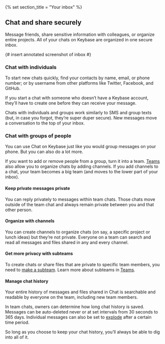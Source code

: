 {% set section_title = "Your inbox" %}
## Chat and share securely
Message friends, share sensitive information with colleagues, or organize entire projects. All of your chats on Keybase are organized in one secure inbox. 

{# insert annotated screenshot of inbox #}

### Chat with individuals
To start new chats quickly, find your contacts by name, email, or phone number; or by username from other platforms like Twitter, Facebook, and GitHub.

If you start a chat with someone who doesn’t have a Keybase account, they’ll have to create one before they can receive your message. 

Chats with individuals and groups work similarly to SMS and group texts (but, in case you forgot, they’re super duper secure). New messages move a conversation to the top of your inbox.   

### Chat with groups of people
You can use Chat on Keybase just like you would group messages on your phone. But you can also do a lot more.

If you want to add or remove people from a group, turn it into a team. [Teams](/teams) also allow you to organize chats by adding channels. If you add channels to a chat, your team becomes a big team (and moves to the lower part of your inbox).

#### Keep private messages private
You can reply privately to messages within team chats. Those chats move outside of the team chat and always remain private between you and that other person.

#### Organize with channels 
You can create channels to organize chats (on say, a specific project or lunch ideas) but they’re not private. Everyone on a team can search and read all messages and files shared in any and every channel. 

#### Get more privacy with subteams
To create chats or share files that are private to specific team members, you need to [make a subteam](/teams#subteams). Learn more about subteams in [Teams](/teams).
 
#### Manage chat history
Your entire history of messages and files shared in Chat is searchable and readable by everyone on the team, including new team members. 
 
In team chats, owners can determine how long chat history is saved. Messages can be auto-deleted never or at set intervals from 30 seconds to 365 days. Individual messages can also be set to [explode](chat/features) after a certain time period.
 
So long as you choose to keep your chat history, you’ll always be able to dig into all of it. 

